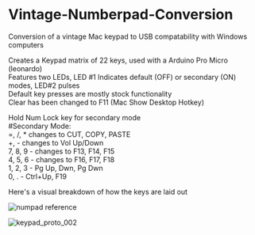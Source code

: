 # Vintage-Numberpad-Conversion
Conversion of a vintage Mac keypad to USB compatability with Windows computers

Creates a Keypad matrix of 22 keys, used with a Arduino Pro Micro (leonardo)  
Features two LEDs, LED #1 Indicates default (OFF) or secondary (ON) modes, LED#2 pulses  
Default key presses are mostly stock functionality  
Clear has been changed to F11 (Mac Show Desktop Hotkey)

Hold Num Lock key for secondary mode  
#Secondary Mode:  
=, /, * changes to CUT, COPY, PASTE  
+, - changes to Vol Up/Down  
7, 8, 9 - changes to F13, F14, F15  
4, 5, 6 - changes to F16, F17, F18  
1, 2, 3 - Pg Up, Dwn, Pg Dwn  
0, . - Ctrl+Up, F19  

Here's a visual breakdown of how the keys are laid out  

![numpad reference](https://user-images.githubusercontent.com/36056268/37065571-48b7d4b0-216f-11e8-93f3-70c2e9938e7c.jpg)


![keypad_proto_002](https://user-images.githubusercontent.com/36056268/37064955-f54021e0-216c-11e8-9d7b-11504d3a98c9.jpg)
